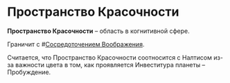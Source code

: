 # Пространство Красочности

**Пространство Красочности** – область в когнитивной сфере.

Граничит с #[Сосредоточением Воображения](locations/nexus-of-imagination).

Считается, что Пространство Красочности соотносится с Налтисом из-за важности цвета в том, как проявляется Инвеститура планеты – Пробуждение.
